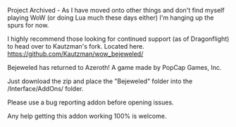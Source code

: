Project Archived - As I have moved onto other things and don't find myself playing WoW (or doing Lua much these days either) I'm hanging up the spurs for now. 

I highly recommend those looking for continued support (as of Dragonflight) to head over to Kautzman's fork. Located here. 
https://github.com/Kautzman/wow_bejeweled/



Bejeweled has returned to Azeroth! A game made by PopCap Games, Inc.

Just download the zip and place the "Bejeweled" folder into the /Interface/AddOns/ folder.

Please use a bug reporting addon before opening issues.

Any help getting this addon working 100% is welcome.

